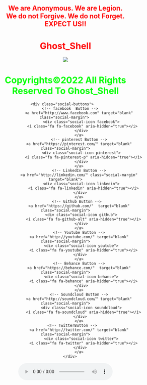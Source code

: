 <html>
    <center>
     <h2 style="color:red">
    We are Anonymous.
    We are Legion.<br>
    We do not Forgive.
    We do not Forget.<br>EXPECT US!!<br></h2>   
    <link rel="icon" type="image/x-icon" href="favicon.ico">
    <link rel="stylesheet" href="world.css">
      <h1 style="color:red">Ghost_Shell</h1><img src="https://i.ibb.co/SmLz9Fr/GHOOST.png"><br>
     <h1 style="color:#00ff00">Copyrights&copy;2022 All Rights Reserved To Ghost_Shell</h1>
<a class="li.social-icon" href="https://www.facebook.com/"><ion-icon name="logo-facebook"></ion-icon></a>
<a class="li.social-icon" href="https://twitter.com/"><ion-icon name="logo-twitter"></ion-icon></a>
<a class="li.social-icon" href="https://www.instagram.com/"><ion-icon name="logo-instagram"></ion-icon></a>
<a class="li.social-icon" href="https://www.youtube.com/"><ion-icon name="logo-youtube"></ion-icon></a>
<a class="li.social-icon" href="https://github.com/"><ion-icon name="logo-github"></ion-icon></a>
        
         <div class="social-buttons">        
        <!-- facebook  Button -->
                <a href="http://www.facebook.com" target="blank" class="social-margin"> 
                  <div class="social-icon facebook">
                    <i class="fa fa-facebook" aria-hidden="true"></i> 
                  </div>
                </a>
                <!-- pinterest Button -->
                <a href="https://pinterest.com/" target="blank"  class="social-margin">
                  <div class="social-icon pinterest">
                    <i class="fa fa-pinterest-p" aria-hidden="true"></i>
                  </div>
                </a>
                <!-- LinkedIn Button -->
                <a href="http://linkedin.com/" class="social-margin" target="blank">
                  <div class="social-icon linkedin">
                    <i class="fa fa-linkedin" aria-hidden="true"></i>
                  </div> 
                </a>
              <!-- Github Button -->
                <a href="https://github.com/"  target="blank"  class="social-margin">
                  <div class="social-icon github">
                    <i class="fa fa-github-alt" aria-hidden="true"></i>
                  </div>
                </a>
                <!-- Youtube Button -->
                <a href="http://youtube.com/" target="blank"  class="social-margin">
                  <div class="social-icon youtube">
                    <i class="fa fa-youtube" aria-hidden="true"></i>
                  </div> 
                </a>
                <!-- Behance Button -->
                <a href="https://behance.com/"  target="blank" class="social-margin">
                  <div class="social-icon behance">
                    <i class="fa fa-behance" aria-hidden="true"></i>
                  </div>
                </a>
                <!-- Soundcloud Button -->
                <a href="http://soundcloud.com/" target="blank" class="social-margin">
                  <div class="social-icon soundcloud">
                    <i class="fa fa-soundcloud" aria-hidden="true"></i>
                  </div> 
                </a>
          <!-- TwitterButton -->
                <a href="http://twitter.com/" target="blank" class="social-margin">
                  <div class="social-icon twitter">
                    <i class="fa fa-twitter" aria-hidden="true"></i>
                  </div> 
                </a>
        </div>
<body> 
<script type="module" src="https://unpkg.com/ionicons@5.5.2/dist/ionicons/ionicons.esm.js"></script>
<script nomodule src="https://unpkg.com/ionicons@5.5.2/dist/ionicons/ionicons.js"></script>
   <audio controls loop autoplay height="" width="">
<audio autoplay="true" src="Anonymous Hackers Song-We Are Anonymous.mp3"></audio>
     <script>alert("😎It is our great pleasure to have you on board!.A hearty welcome to you😎")</script>
</body>
